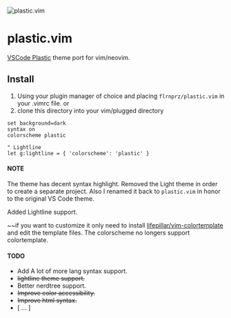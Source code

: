 ![plastic.vim](https://github.com/flrnprz/plastic.vim/blob/master/pastic-vim-screen.png)

# plastic.vim

[VSCode Plastic](https://github.com/will-stone/plastic) theme port for vim/neovim.

## Install

1. Using your plugin manager of choice and placing `flrnprz/plastic.vim` in your .vimrc file.
or
2. clone this directory into your vim/plugged directory

```vim
set background=dark
syntax on
colorscheme plastic

" Lightline
let g:lightline = { 'colorscheme': 'plastic' }
```

#### NOTE

The theme has decent syntax highlight.
Removed the Light theme in order to create a separate project. Also I renamed it back to `plastic.vim` in
honor to the original VS Code theme.

Added Lightline support.

~~if you want to customize it only need to install [lifepillar/vim-colortemplate](https://github.com/lifepillar/vim-colortemplate) and edit the template files.
The colorscheme no longers support colortemplate.
#### TODO

- Add A lot of more lang syntax support.
- ~~lightline theme support.~~
- Better nerdtree support.
- ~~Improve color accessibility.~~
- ~~Improve html syntax.~~
- [ ... ]
